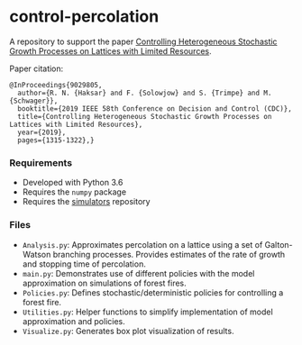 # control-percolation

A repository to support the paper [Controlling Heterogeneous Stochastic Growth Processes on Lattices with Limited Resources](https://msl.stanford.edu/sites/g/files/sbiybj8446/f/cdc2019_0.pdf).

Paper citation:
```
@InProceedings{9029805,
  author={R. N. {Haksar} and F. {Solowjow} and S. {Trimpe} and M. {Schwager}},
  booktitle={2019 IEEE 58th Conference on Decision and Control (CDC)}, 
  title={Controlling Heterogeneous Stochastic Growth Processes on Lattices with Limited Resources}, 
  year={2019},
  pages={1315-1322},}
```

### Requirements  
- Developed with Python 3.6
- Requires the `numpy` package
- Requires the [simulators](https://github.com/rhaksar/simulators) repository

### Files
- `Analysis.py`: Approximates percolation on a lattice using a set of Galton-Watson branching processes. Provides estimates of the rate of growth and stopping time of percolation. 
- `main.py`: Demonstrates use of different policies with the model approximation on simulations of forest fires.
- `Policies.py`: Defines stochastic/deterministic policies for controlling a forest fire. 
- `Utilities.py`: Helper functions to simplify implementation of model approximation and policies. 
- `Visualize.py`: Generates box plot visualization of results.